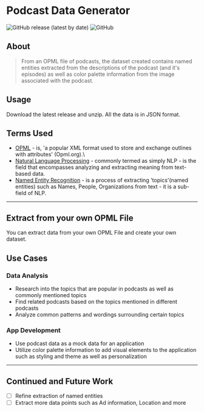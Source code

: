 # Podcast Data Generator
![GitHub release (latest by date)](https://img.shields.io/github/v/release/lbugasu/podcast-data-generator?color=blueviolet)
![GitHub](https://img.shields.io/github/license/lbugasu/podcast-data-generator?color=FF9914&logoColor=3E363F)

## About
>From an OPML file of podcasts, the dataset created contains named entities extracted from the descriptions of the podcast (and it's episodes) as well as color palette information from the image associated with the podcast.

## Usage

Download the latest release and unzip. All the data is in JSON format.

## Terms Used

- [OPML](http://opml.org/) - is, 'a popular XML format used to store and exchange outlines with attributes' (Opml.org).\
- [Natural Language Processing](https://en.wikipedia.org/wiki/Natural_language_processing) - commonly termed as simply NLP - is the field that encompasses analyzing and extracting meaning from text-based data.
- [Named Entity Recognition](https://en.wikipedia.org/wiki/Named-entity_recognition) - is a process of extracting 'topics'(named entities) such as Names, People, Organizations from text - it is a sub-field of NLP.

<hr/>


## Extract from your own OPML File
You can extract data from your own OPML File and create your own dataset.


## Use Cases
### Data Analysis
- Research into the topics that are popular in podcasts as well as commonly mentioned topics
- Find related podcasts based on the topics mentioned in different podcasts
- Analyze common patterns and wordings surrounding certain topics

### App Development
- Use podcast data as a mock data for an application
- Utilize color palette information to add visual elements to the application such as styling and theme as well as personalization

<hr/>

## Continued and Future Work
- [ ] Refine extraction of named entities
- [ ] Extract more data points such as Ad information, Location and more
